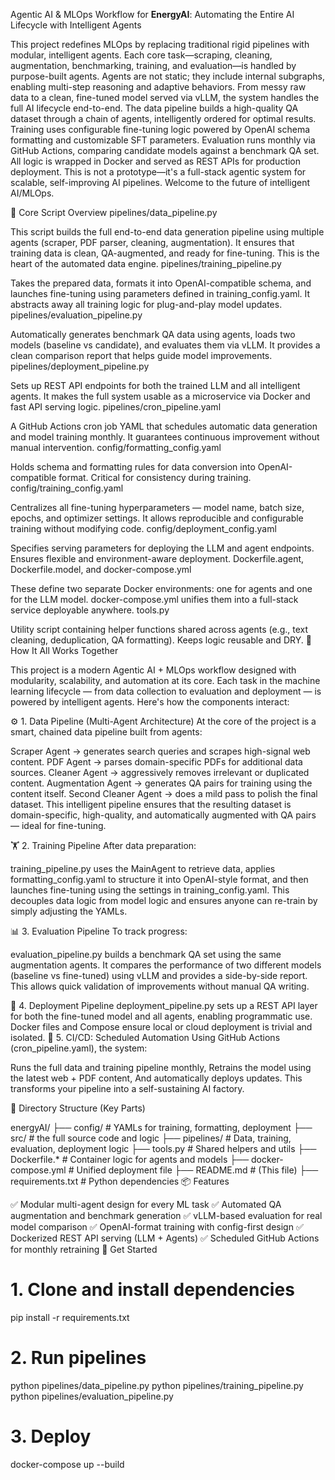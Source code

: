Agentic AI & MLOps Workflow for **EnergyAI**: Automating the Entire AI Lifecycle with Intelligent Agents

This project redefines MLOps by replacing traditional rigid pipelines with modular, intelligent agents.
Each core task—scraping, cleaning, augmentation, benchmarking, training, and evaluation—is handled by purpose-built agents.
Agents are not static; they include internal subgraphs, enabling multi-step reasoning and adaptive behaviors.
From messy raw data to a clean, fine-tuned model served via vLLM, the system handles the full AI lifecycle end-to-end.
The data pipeline builds a high-quality QA dataset through a chain of agents, intelligently ordered for optimal results.
Training uses configurable fine-tuning logic powered by OpenAI schema formatting and customizable SFT parameters.
Evaluation runs monthly via GitHub Actions, comparing candidate models against a benchmark QA set.
All logic is wrapped in Docker and served as REST APIs for production deployment.
This is not a prototype—it's a full-stack agentic system for scalable, self-improving AI pipelines.
Welcome to the future of intelligent AI/MLOps.


🔧 Core Script Overview
pipelines/data_pipeline.py

This script builds the full end-to-end data generation pipeline using multiple agents (scraper, PDF parser, cleaning, augmentation). It ensures that training data is clean, QA-augmented, and ready for fine-tuning. This is the heart of the automated data engine.
pipelines/training_pipeline.py

Takes the prepared data, formats it into OpenAI-compatible schema, and launches fine-tuning using parameters defined in training_config.yaml. It abstracts away all training logic for plug-and-play model updates.
pipelines/evaluation_pipeline.py

Automatically generates benchmark QA data using agents, loads two models (baseline vs candidate), and evaluates them via vLLM. It provides a clean comparison report that helps guide model improvements.
pipelines/deployment_pipeline.py

Sets up REST API endpoints for both the trained LLM and all intelligent agents. It makes the full system usable as a microservice via Docker and fast API serving logic.
pipelines/cron_pipeline.yaml

A GitHub Actions cron job YAML that schedules automatic data generation and model training monthly. It guarantees continuous improvement without manual intervention.
config/formatting_config.yaml

Holds schema and formatting rules for data conversion into OpenAI-compatible format. Critical for consistency during training.
config/training_config.yaml

Centralizes all fine-tuning hyperparameters — model name, batch size, epochs, and optimizer settings. It allows reproducible and configurable training without modifying code.
config/deployment_config.yaml

Specifies serving parameters for deploying the LLM and agent endpoints. Ensures flexible and environment-aware deployment.
Dockerfile.agent, Dockerfile.model, and docker-compose.yml

These define two separate Docker environments: one for agents and one for the LLM model. docker-compose.yml unifies them into a full-stack service deployable anywhere.
tools.py

Utility script containing helper functions shared across agents (e.g., text cleaning, deduplication, QA formatting). Keeps logic reusable and DRY.
🧠 How It All Works Together

This project is a modern Agentic AI + MLOps workflow designed with modularity, scalability, and automation at its core. Each task in the machine learning lifecycle — from data collection to evaluation and deployment — is powered by intelligent agents. Here's how the components interact:

⚙️ 1. Data Pipeline (Multi-Agent Architecture)
At the core of the project is a smart, chained data pipeline built from agents:

Scraper Agent → generates search queries and scrapes high-signal web content.
PDF Agent → parses domain-specific PDFs for additional data sources.
Cleaner Agent → aggressively removes irrelevant or duplicated content.
Augmentation Agent → generates QA pairs for training using the content itself.
Second Cleaner Agent → does a mild pass to polish the final dataset.
This intelligent pipeline ensures that the resulting dataset is domain-specific, high-quality, and automatically augmented with QA pairs — ideal for fine-tuning.

🏋️ 2. Training Pipeline
After data preparation:

training_pipeline.py uses the MainAgent to retrieve data, applies formatting_config.yaml to structure it into OpenAI-style format, and then launches fine-tuning using the settings in training_config.yaml.
This decouples data logic from model logic and ensures anyone can re-train by simply adjusting the YAMLs.

📊 3. Evaluation Pipeline
To track progress:

evaluation_pipeline.py builds a benchmark QA set using the same augmentation agents.
It compares the performance of two different models (baseline vs fine-tuned) using vLLM and provides a side-by-side report.
This allows quick validation of improvements without manual QA writing.

🚀 4. Deployment Pipeline
deployment_pipeline.py sets up a REST API layer for both the fine-tuned model and all agents, enabling programmatic use.
Docker files and Compose ensure local or cloud deployment is trivial and isolated.
🔁 5. CI/CD: Scheduled Automation
Using GitHub Actions (cron_pipeline.yaml), the system:

Runs the full data and training pipeline monthly,
Retrains the model using the latest web + PDF content,
And automatically deploys updates.
This transforms your pipeline into a self-sustaining AI factory.

🧱 Directory Structure (Key Parts)

energyAI/
├── config/                  # YAMLs for training, formatting, deployment
├── src/                    # the full source code and logic
├── pipelines/              # Data, training, evaluation, deployment logic
├── tools.py                # Shared helpers and utils
├── Dockerfile.*            # Container logic for agents and models
├── docker-compose.yml      # Unified deployment file
├── README.md               # (This file)
├── requirements.txt        # Python dependencies
📦 Features

✅ Modular multi-agent design for every ML task
✅ Automated QA augmentation and benchmark generation
✅ vLLM-based evaluation for real model comparison
✅ OpenAI-format training with config-first design
✅ Dockerized REST API serving (LLM + Agents)
✅ Scheduled GitHub Actions for monthly retraining
🚀 Get Started

# 1. Clone and install dependencies
pip install -r requirements.txt

# 2. Run pipelines
python pipelines/data_pipeline.py
python pipelines/training_pipeline.py
python pipelines/evaluation_pipeline.py

# 3. Deploy
docker-compose up --build